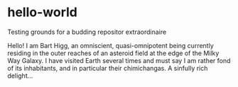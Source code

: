 # hello-world
Testing grounds for a budding repositor extraordinaire

Hello! I am Bart Higg, an omniscient, quasi-omnipotent being currently residing in the outer reaches of an asteroid field at the edge of the Milky Way Galaxy.
I have visited Earth several times and must say I am rather fond of its inhabitants, and in particular their chimichangas. A sinfully rich delight...
